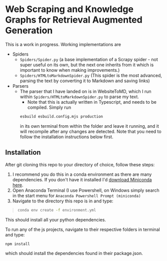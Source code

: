 # Web Scraping and Knowledge Graphs for Retrieval Augmented Generation
This is a work in progress. Working implementations are
- Spiders
    - `Spiders/Spider.py` (a base implementation of a Scrapy spider - not super useful on its own, but the next one inherits from it which is important to know when making improvements.)
    - `Spiders/HTMLtoMarkdownSpider.py` (This spider is the most advanced, parsing the text by converting it to Markdown and saving links)
- Parsers
    - The parser that I have landed on is in WebsiteToMD, which I run within `Spiders/HTMLtoMarkdownSpider.py` to parse my text.
        - Note that this is actually written in Typescript, and needs to be compiled. Simply run 
        ```bash
        esbuild esbuild.config.mjs production
        ```
        in its own terminal from within the folder and leave it running, and it will recompile after any changes are detected. Note that you need to follow the installation instructions below first.

## Installation
After git cloning this repo to your directory of choice, follow these steps:

1. I recommend you do this in a conda environment as there are many dependencies. If you don't have it installed I'd [download Miniconda here](https://docs.anaconda.com/free/miniconda/index.html#latest-miniconda-installer-links).
2. Open Anaconda Terminal (I use Powershell, on Windows simply search in the start menu
for `Anaconda Powershell Prompt (miniconda)`
3. Navigate to the directory this repo is in and type:
> ```bash
> conda env create -f environment.yml
> ```
This should install all your python dependencies.

To run any of the js projects, navigate to their respective folders in terminal and type:
```bash
npm install
```
which should install the dependencies found in their package.json.